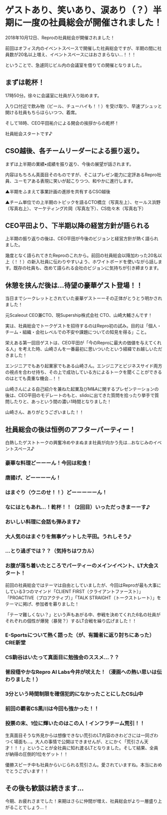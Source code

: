 # ゲストあり、笑いあり、涙あり（？）半期に一度の社員総会が開催されました！

2018年10月12日、Reproの社員総会が開催されました！

前回はオフィス内のイベントスペースで開催した社員総会ですが、半期の間に社員数が20名以上増え、イベントスペースにはおさまらない…！！！

ということで、急遽同じビル内の会議室を借りての開催となりました。

## まずは乾杯！
17時50分。徐々に会議室に社員が入り始めます。

入り口付近で飲み物（ビール、チューハイも！！）を受け取り、早速プシュッと開ける社員もちらほらいつつ、着席。

そして18時、CEO平田祐介による開会の挨拶からの乾杯！

社員総会スタートです♪




## CSO越後、各チームリーダーによる振り返り。
まずは上半期の業績•成績を振り返り、今後の展望が話されます。

内容はもちろん真面目そのものですが、そこはプレゼン能力に定評あるRepro社員、ユーモアある表現に笑いが起こりつつ、和やかに進行します。




▲半期をふまえて事業計画の進捗を共有するCSO越後




▲チーム単位での上半期のトピックを語るCTO橋立（写真左上）、セールス浜野（写真右上）、マーケティング片岡（写真左下）、CS佐々木（写真右下）

## CEO平田より、下半期以降の経営方針が語られる
上半期の振り返りの後は、CEO平田が今後のビジョンと経営方針が熱く語られました。


幾度となく語られてきたReproのこれから。前回の社員総会以降加わった20名以上（！！）の新入社員に伝わりやすいよう、ホワイトボードを使いながら話します。既存の社員も、改めて語られる会社のビジョンに気持ちが引き締まります。

## 休憩を挟んだ後は…待望の豪華ゲスト登場！！
当日までシークレットとされていた豪華ゲストーーその正体がとうとう明かされました！

元Scaleout CEO兼CTO、現Supership株式会社 CTO、山崎大輔さんです！




実は、社員総会でトークゲストを招待するのはRepro初の試み。目的は「個人・チーム・組織・会社レベルでの不安や課題についての知見を得る」こと。

栄えある第一回目ゲストは、CEO平田が「今のReproに最大の価値を与えてくれる人」を考えた時、山崎さんを一番最初に思いついたという経緯でお越しいただきました！

エンジニアでもあり起業家でもある山崎さん。エンジニアとビジネスサイド両方の視点を合わせ持ち、その上で成功している方によるトークを聞くことができるのはとても貴重な機会…！！




山崎さんによる自己紹介を兼ねた起業及びM&Aに関するプレゼンテーションの後は、CEO平田のモデレートのもと、slidoに出てきた質問を拾ったり挙手で質問したりと、あっという間の濃い1時間となりました！

山崎さん、ありがとうございました！！

## 社員総会の後は恒例のアフターパーティー！
白熱したゲストトークの興奮冷めやまぬまま社員が向かう先は…おなじみのイベントスペース♪

### 豪華な料理どーーーん！今回は和食！

### 唐揚げ、どーーーーん！

### はまぐり（ウニのせ！！）どーーーーーん！

### なにはともあれ…！乾杯！！（2回目）いっただっきまーーす♪


### おいしい料理に会話も弾みます♪


### 大人気のはまぐりを無事ゲットした平田。うれしそう♪


### …とり過ぎでは？？（気持ちはワカル）

### お腹が落ち着いたところでパーティーのメインイベント、LT大会スタート！

前回の社員総会ではテーマは自由としていましたが、今回はReproが最も大事にしている3つのマインド「CLIENT FIRST（クライアントファースト）」「PROACTIVE（プロアクティブ）」「TALK STRAIGHT（トークストレート）」をテーマに掲げ、参加者を募りました！

「テーマ難しくない？」という声もあがる中、参戦を決めてくれた6名の社員がそれぞれの個性が爆発（暴発？）するLT合戦を繰り広げました！！

### E-Sportsについて熱く語った（が、有識者に返り討ちにあった）CRE新堂


### CS駒谷はいたって真面目に勉強会のススメ…？？


### 普段穏やかなRepro AI Labs今井が吠えた！（漫画への熱い思いは伝わりました！）


### 3分という時間制限を確信犯的になかったことにしたCS山中


### 前回の覇者CS黒川は今回も強かった！！


### 投票の末、1位に輝いたのはこの人！インフラチーム荒引！！

生真面目そうな外見からは想像できない荒引のLT内容のきわどさには一同ざわつく場面も…。大人の事情で公開はできませんが、とにかく「荒引さん天才！！！」ということが全社員に知れ渡るLTとなりました。そして結果、全員が納得の圧倒的1位をゲット！！


優勝スピーチ中も社員からいじられる荒引さん。愛されていますね。本当におめでとうございます！！

## その後も歓談は続きます…



今期、お疲れさまでした！来期はさらに仲間が増え、社員総会がより一層盛り上がることでしょう…！

